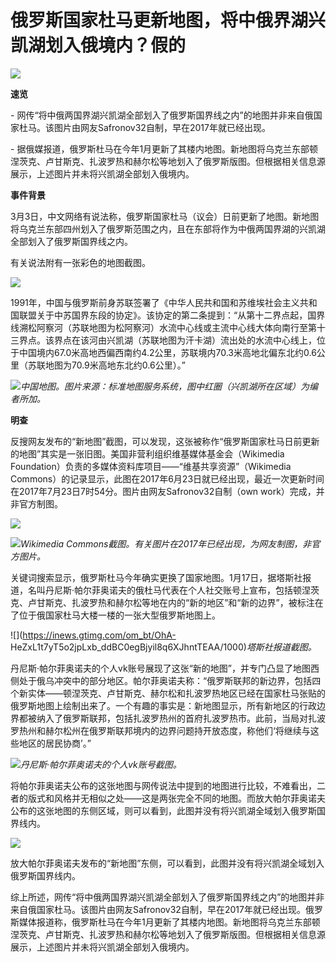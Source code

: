 # 俄罗斯国家杜马更新地图，将中俄界湖兴凯湖划入俄境内？假的

![](https://inews.gtimg.com/om_bt/OGLiQNhCxUlJPUWJD6xLulcbnPQfKBGkVr3M4tb17MMd8AA/1000)

**速览**

\- 网传“将中俄两国界湖兴凯湖全部划入了俄罗斯国界线之内”的地图并非来自俄国家杜马。该图片由网友Safronov32自制，早在2017年就已经出现。

\-
据俄媒报道，俄罗斯杜马在今年1月更新了其楼内地图。新地图将乌克兰东部顿涅茨克、卢甘斯克、扎波罗热和赫尔松等地划入了俄罗斯版图。但根据相关信息源展示，上述图片并未将兴凯湖全部划入俄境内。

**事件背景**

3月3日，中文网络有说法称，俄罗斯国家杜马（议会）日前更新了地图。新地图将乌克兰东部四州划入了俄罗斯范围之内，且在东部将作为中俄两国界湖的兴凯湖全部划入了俄罗斯国界线之内。

有关说法附有一张彩色的地图截图。

![](https://inews.gtimg.com/om_bt/O1Es_3Qq0MbYITFpr1OyiXkddUd1bQOSXGRTh_W0kW1jUAA/1000)

1991年，中国与俄罗斯前身苏联签署了《中华人民共和国和苏维埃社会主义共和国联盟关于中苏国界东段的协定》。该协定的第二条提到：“从第十二界点起，国界线溯松阿察河（苏联地图为松阿察河）水流中心线或主流中心线大体向南行至第十三界点。该界点在该河由兴凯湖（苏联地图为汗卡湖）流出处的水流中心线上，位于中国境内67.0米高地西偏西南约4.2公里，苏联境内70.3米高地北偏东北约0.6公里（苏联地图为70.9米高地东北约0.6公里）。”

![](https://inews.gtimg.com/om_bt/OovEeTmjDI8x5zaIF7p3zDood808hDmhkMHFFCpPcCr1EAA/1000)_中国地图。图片来源：标准地图服务系统，图中红圈（兴凯湖所在区域）为编者所加。_

**明查**

反搜网友发布的“新地图”截图，可以发现，这张被称作“俄罗斯国家杜马日前更新的地图”其实是一张旧图。美国非营利组织维基媒体基金会（Wikimedia
Foundation）负责的多媒体资料库项目——“维基共享资源”（Wikimedia
Commons）的记录显示，此图在2017年6月23日就已经出现，最近一次更新时间在2017年7月23日7时54分。图片由网友Safronov32自制（own
work）完成，并非官方制图。

![](https://inews.gtimg.com/om_bt/OFTazUoe3iQeGpg2t12Wo6_ddhR1RU2sDo04E6Pq0d870AA/1000)

![](https://inews.gtimg.com/om_bt/ObwtmXlfqQKmwvF2HsWH14bW45ulWPpidV4KujCxQxPaQAA/1000)_Wikimedia
Commons截图。有关图片在2017年已经出现，为网友制图，非官方图片。_

关键词搜索显示，俄罗斯杜马今年确实更换了国家地图。1月17日，据塔斯社报道，名叫丹尼斯·帕尔菲奥诺夫的俄杜马代表在个人社交账号上宣布，包括顿涅茨克、卢甘斯克、扎波罗热和赫尔松等地在内的“新的地区”和“新的边界”，被标注在了位于俄国家杜马大楼一楼的一张大型俄罗斯地图上。

![](https://inews.gtimg.com/om_bt/OhA-
HeZxL1t7yT5o2jpLxb_ddBC0egBjyil8q6XJhntTEAA/1000)_塔斯社报道截图。_

丹尼斯·帕尔菲奥诺夫的个人vk账号展现了这张“新的地图”，并专门凸显了地图西侧处于俄乌冲突中的部分地区。帕尔菲奥诺夫称：“俄罗斯联邦的新边界，包括四个新实体——顿涅茨克、卢甘斯克、赫尔松和扎波罗热地区已经在国家杜马张贴的俄罗斯地图上绘制出来了。一个有趣的事实是：新地图显示，所有新地区的行政边界都被纳入了俄罗斯联邦，包括扎波罗热州的首府扎波罗热市。此前，当局对扎波罗热州和赫尔松州在俄罗斯联邦境内的边界问题持开放态度，称他们‘将继续与这些地区的居民协商’。”

![](https://inews.gtimg.com/om_bt/Oy_2EqTaqUTZr2qwtXxAQs319G2u-9BQPkpztvNpRUyRYAA/1000)_丹尼斯·帕尔菲奥诺夫的个人vk账号截图。_

将帕尔菲奥诺夫公布的这张地图与网传说法中提到的地图进行比较，不难看出，二者的版式和风格并无相似之处——这是两张完全不同的地图。而放大帕尔菲奥诺夫公布的这张地图的东侧区域，则可以看到，此图并没有将兴凯湖全域划入俄罗斯国界线内。

![](https://inews.gtimg.com/om_bt/OIEF4swwK9Ewe9aKZxrggOYXy7ZfrmS0dlbWDoMWBWyzYAA/1000)

放大帕尔菲奥诺夫发布的“新地图”东侧，可以看到，此图并没有将兴凯湖全域划入俄罗斯国界线内。

综上所述，网传“将中俄两国界湖兴凯湖全部划入了俄罗斯国界线之内”的地图并非来自俄国家杜马。该图片由网友Safronov32自制，早在2017年就已经出现。俄罗斯媒体报道称，俄罗斯杜马在今年1月更新了其楼内地图。新地图将乌克兰东部顿涅茨克、卢甘斯克、扎波罗热和赫尔松等地划入了俄罗斯版图。但根据相关信息源展示，上述图片并未将兴凯湖全部划入俄境内。

